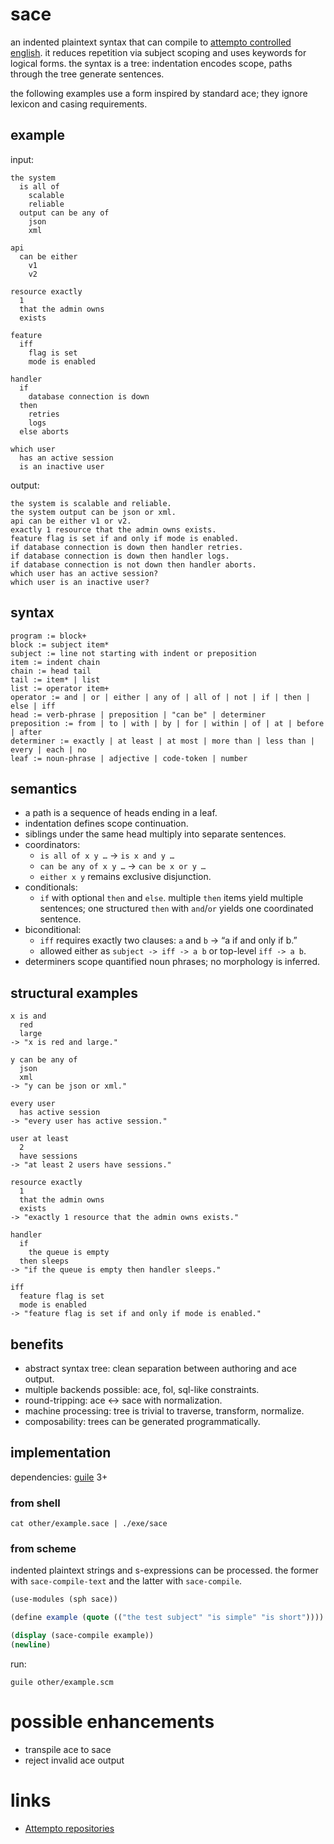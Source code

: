 # sace
an indented plaintext syntax that can compile to [attempto controlled english](https://en.wikipedia.org/wiki/Attempto_Controlled_English).
it reduces repetition via subject scoping and uses keywords for logical forms.
the syntax is a tree: indentation encodes scope, paths through the tree generate sentences.

the following examples use a form inspired by standard ace; they ignore lexicon and casing requirements.

## example
input:
~~~
the system
  is all of
    scalable
    reliable
  output can be any of
    json
    xml

api
  can be either
    v1
    v2

resource exactly
  1
  that the admin owns
  exists

feature
  iff
    flag is set
    mode is enabled

handler
  if
    database connection is down
  then
    retries
    logs
  else aborts

which user
  has an active session
  is an inactive user
~~~

output:
~~~
the system is scalable and reliable.
the system output can be json or xml.
api can be either v1 or v2.
exactly 1 resource that the admin owns exists.
feature flag is set if and only if mode is enabled.
if database connection is down then handler retries.
if database connection is down then handler logs.
if database connection is not down then handler aborts.
which user has an active session?
which user is an inactive user?
~~~

## syntax

```
program := block+
block := subject item*
subject := line not starting with indent or preposition
item := indent chain
chain := head tail
tail := item* | list
list := operator item+
operator := and | or | either | any of | all of | not | if | then | else | iff
head := verb-phrase | preposition | "can be" | determiner
preposition := from | to | with | by | for | within | of | at | before | after
determiner := exactly | at least | at most | more than | less than | every | each | no
leaf := noun-phrase | adjective | code-token | number
```

## semantics
* a path is a sequence of heads ending in a leaf.
* indentation defines scope continuation.
* siblings under the same head multiply into separate sentences.
* coordinators:
  * `is all of x y …` -> `is x and y …`
  * `can be any of x y …` -> `can be x or y …`
  * `either x y` remains exclusive disjunction.
* conditionals:
  * `if` with optional `then` and `else`. multiple `then` items yield multiple sentences; one structured `then` with `and`/`or` yields one coordinated sentence.
* biconditional:
  * `iff` requires exactly two clauses: `a` and `b` -> “a if and only if b.”
  * allowed either as `subject -> iff -> a b` or top-level `iff -> a b`.
* determiners scope quantified noun phrases; no morphology is inferred.

## structural examples

```
x is and
  red
  large
-> "x is red and large."

y can be any of
  json
  xml
-> "y can be json or xml."

every user
  has active session
-> "every user has active session."

user at least
  2
  have sessions
-> "at least 2 users have sessions."

resource exactly
  1
  that the admin owns
  exists
-> "exactly 1 resource that the admin owns exists."

handler
  if
    the queue is empty
  then sleeps
-> "if the queue is empty then handler sleeps."

iff
  feature flag is set
  mode is enabled
-> "feature flag is set if and only if mode is enabled."
```

## benefits
* abstract syntax tree: clean separation between authoring and ace output.
* multiple backends possible: ace, fol, sql-like constraints.
* round-tripping: ace ↔ sace with normalization.
* machine processing: tree is trivial to traverse, transform, normalize.
* composability: trees can be generated programmatically.

## implementation
dependencies: [guile](https://www.gnu.org/software/guile/) 3+

### from shell
~~~
cat other/example.sace | ./exe/sace
~~~

### from scheme
indented plaintext strings and s-expressions can be processed.
the former with `sace-compile-text` and the latter with `sace-compile`.

```scheme
(use-modules (sph sace))

(define example (quote (("the test subject" "is simple" "is short"))))

(display (sace-compile example))
(newline)
```

run:
```
guile other/example.scm
```

# possible enhancements
* transpile ace to sace
* reject invalid ace output

# links
* [Attempto repositories](https://github.com/Attempto)